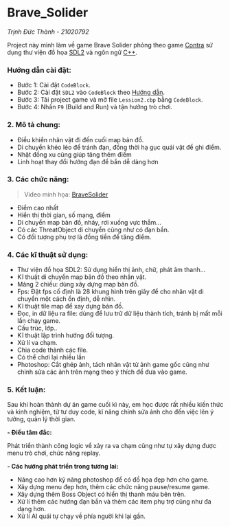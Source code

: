 # Brave_Solider
_Trịnh Đức Thành - 21020792_
 
Project này mình làm về game Brave Solider phỏng theo game [Contra](https://gamevui.vn/contra/game) sử dụng thư viện đồ họa [SDL2](https://www.libsdl.org/) và ngôn ngữ [C++](https://vi.wikipedia.org/wiki/C%2B%2B).

### Hướng dẫn cài đặt:
- Bước 1: Cài đặt `CodeBlock`.
- Bước 2: Cài đặt `SDL2` vào `CodeBlock` theo [Hướng dẫn](https://www.youtube.com/watch?v=kxi0TMXEG3g).
- Bước 3: Tải project game và mở file `Lession2.cbp` bằng `CodeBlock`.
- Bước 4: Nhấn `F9` (Build and Run) và tận hưởng trò chơi.

### 2. Mô tả chung:
- Điều khiển nhân vật đi đến cuối map bản đồ.
- Di chuyển khéo léo để tránh đạn, đồng thời hạ gục quái vật để ghi điểm.
- Nhặt đồng xu cũng giúp tăng thêm điểm
- Linh hoạt thay đổi hướng đạn để bắn dễ dàng hơn
 
### 3. Các chức năng:
> Video minh họa: 
> [BraveSolider](https://www.youtube.com/watch?v=GpWHwqQ7T-M)
- Điểm cao nhất
- Hiển thị thời gian, số mạng, điểm
- Di chuyển map bản đồ, nhảy, rơi xuống vực thẳm...
- Có các ThreatObject di chuyển cũng như có đạn bắn.
- Có đối tượng phụ trợ là đồng tiền để tăng điểm.

 
### 4. Các kĩ thuật sử dụng:
- Thư viện đồ họa SDL2: Sử dụng hiển thị ảnh, chữ, phát âm thanh...
- Kĩ thuật di chuyển map bản đồ theo nhân vật.
- Mảng 2 chiều: dùng xây dựng map bản đồ.
- Fps: Đặt fps cố định là 28 khung hình trên giây để cho nhân vật di chuyển một cách ổn định, dễ nhìn.
- Kĩ thuật tile map để xay dựng bản đồ.
- Đọc, in dữ liệu ra file: dùng để lưu trữ dữ liệu thành tích, tránh bị mất mỗi lần chạy game.
- Cấu trúc, lớp..
- Kĩ thuật lập trình hướng đối tượng.
- Xử lí va chạm.
- Chia code thành các file.
- Có thể chơi lại nhiều lần
- Photoshop: Cắt ghép ảnh, tách nhân vật từ ảnh game gốc cũng như chỉnh sửa các ảnh trên mạng theo ý thích để đưa vào game.

### 5. Kết luận:
Sau khi hoàn thành dự án game cuối kì này, em học được rất nhiều kiến thức và kinh nghiệm, từ tư duy code, kĩ năng chỉnh sửa ảnh cho đến việc lên ý tưởng, quản lý thời gian.
 
**- Điều tâm đắc:**
 
Phát triển thành công logic về xảy ra va chạm cũng như tự xây dựng được menu trò chơi, chức năng replay.
 
**- Các hướng phát triển trong tương lai:**
 
- Nâng cao hơn kỹ năng photoshop để có đồ họa đẹp hơn cho game.
- Xây dựng menu đẹp hơn, thêm các chức năng pause/resume game.
- Xây dựng thêm Boss Object có hiển thị thanh máu bên trên.
- Xử lí thêm các hướng đạn bắn và thêm các item phụ trợ cũng như đa dạng hơn.
- Xử lí AI quái tự chạy về phía người khi lại gần.
